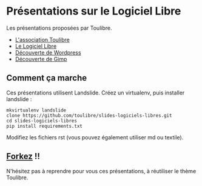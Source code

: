 Présentations sur le Logiciel Libre
====================================

Les présentations proposées par Toulibre.

* [L'association Toulibre](http://toulibre.github.io/slides-logiciels-libres/www/toulibre.html "Toulibre")
* [Le Logiciel Libre](http://toulibre.github.io/slides-logiciels-libres/www/logiciels-libres-et-plus-2014-1205-mediatheque-blagnac.html "Présentations sur le Logiciel Libre")
* [Découverte de Wordpress](http://toulibre.github.io/slides-logiciels-libres/www/wordpress.html "Découverte de Wordpress")
* [Découverte de Gimp](http://toulibre.github.io/slides-logiciels-libres/www/gimp-2014-0327-mediatheque-tournefeuille.html "Découverte de Gimp")

## Comment ça marche

Ces présentations utilisent Landslide. Créez un virtualenv, puis installer landslide :

    mkvirtualenv landslide
    clone https://github.com/toulibre/slides-logiciels-libres.git
    cd slides-logiciels-libres
    pip install requirements.txt

Modifiez les fichiers rst (vous pouvez également utiliser md ou textile).

## [Forkez](https://github.com/toulibre/slides-logiciels-libres/) !! 

N'hésitez pas à reprendre pour vous ces présentations, à réutiliser le thème Toulibre.

